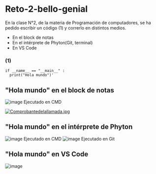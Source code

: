 # Reto-2-bello-genial

En la clase N°2, de la materia de Programación de computadores, se ha pedido escribir un código (1) y correrlo en distintos medios. 
- En el block de notas 
- En el intérprete de Phyton(Git, terminal)
- En VS Code

### (1)
```
if __name__ == "__main__" :
  print("Hola mundo")'
```
## "Hola mundo" en el block de notas 
![image](capturadepantalla.jpg)
Ejecutado en CMD


[![Comprobantedelallamada.jpg](https://i.postimg.cc/JhKxdnkT/Comprobantedelallamada.jpg)](https://postimg.cc/bGD1ZqLb)

## "Hola mundo" en el intérprete de Phyton 
![image](c3a2aa03-2976-4b0d-8c71-c5981eea6e25.jpg)
Ejecutado en CMD
![image](f2735979-a1ee-4d09-961f-463519dc860b.jpg)
Ejecutado en Git
## "Hola mundo" en VS Code
![image](d6553a89-cb59-428a-9e42-34182c29d135.jpg)

